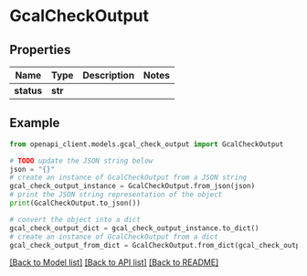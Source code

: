 # GcalCheckOutput


## Properties

Name | Type | Description | Notes
------------ | ------------- | ------------- | -------------
**status** | **str** |  | 

## Example

```python
from openapi_client.models.gcal_check_output import GcalCheckOutput

# TODO update the JSON string below
json = "{}"
# create an instance of GcalCheckOutput from a JSON string
gcal_check_output_instance = GcalCheckOutput.from_json(json)
# print the JSON string representation of the object
print(GcalCheckOutput.to_json())

# convert the object into a dict
gcal_check_output_dict = gcal_check_output_instance.to_dict()
# create an instance of GcalCheckOutput from a dict
gcal_check_output_from_dict = GcalCheckOutput.from_dict(gcal_check_output_dict)
```
[[Back to Model list]](../README.md#documentation-for-models) [[Back to API list]](../README.md#documentation-for-api-endpoints) [[Back to README]](../README.md)


